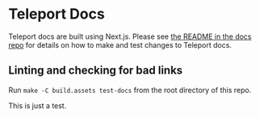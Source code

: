 # Teleport Docs

Teleport docs are built using Next.js. Please see
[the README in the docs repo](https://github.com/gravitational/docs/#readme)
for details on how to make and test changes to Teleport docs.

## Linting and checking for bad links

Run `make -C build.assets test-docs` from the root directory of this repo.

This is just a test.
